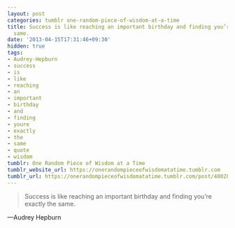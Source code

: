 ```yaml
---
layout: post
categories: tumblr one-random-piece-of-wisdom-at-a-time
title: Success is like reaching an important birthday and finding you’re exactly the
  same.
date: '2013-04-15T17:31:46+09:30'
hidden: true
tags:
- Audrey-Hepburn
- success
- is
- like
- reaching
- an
- important
- birthday
- and
- finding
- youre
- exactly
- the
- same
- quote
- wisdom
tumblr: One Random Piece of Wisdom at a Time
tumblr_website_url: https://onerandompieceofwisdomatatime.tumblr.com
tumblr_url: https://onerandompieceofwisdomatatime.tumblr.com/post/48028924470/success-is-like-reaching-an-important-birthday-and
---
```

> Success is like reaching an important birthday and finding you’re exactly the same.

—Audrey Hepburn
